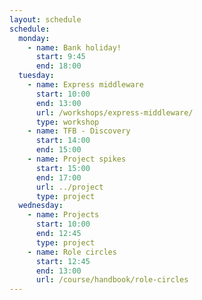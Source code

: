 ```yaml
---
layout: schedule
schedule:
  monday:
    - name: Bank holiday!
      start: 9:45
      end: 18:00
  tuesday:
    - name: Express middleware
      start: 10:00
      end: 13:00
      url: /workshops/express-middleware/
      type: workshop
    - name: TFB - Discovery
      start: 14:00
      end: 15:00
    - name: Project spikes
      start: 15:00
      end: 17:00
      url: ../project
      type: project
  wednesday:
    - name: Projects
      start: 10:00
      end: 12:45
      type: project
    - name: Role circles
      start: 12:45
      end: 13:00
      url: /course/handbook/role-circles
---
```

